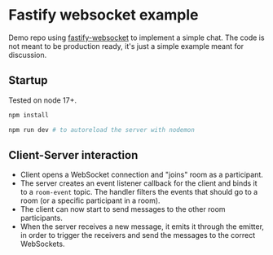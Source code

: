 # Fastify websocket example

Demo repo using [fastify-websocket](https://github.com/fastify/fastify-websocket) to implement a simple chat. The code is not meant to be production ready, it's just a simple example meant for discussion.

## Startup

Tested on node 17+.

```sh
npm install

npm run dev # to autoreload the server with nodemon
```

## Client-Server interaction

- Client opens a WebSocket connection and "joins" room as a participant.
- The server creates an event listener callback for the client and binds it to a `room-event` topic. The handler filters the events that should go to a room (or a specific participant in a room).
- The client can now start to send messages to the other room participants.
- When the server receives a new message, it emits it through the emitter, in order to trigger the receivers and send the messages to the correct WebSockets.
